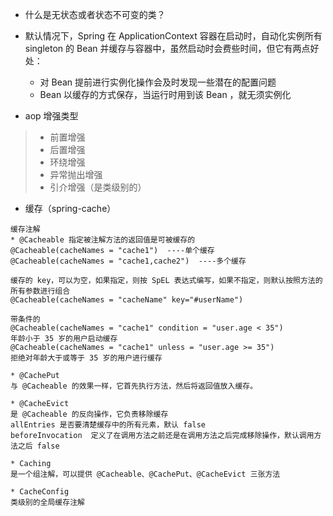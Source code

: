 * 什么是无状态或者状态不可变的类？







* 默认情况下，Spring 在 ApplicationContext 容器在启动时，自动化实例所有 singleton 的 Bean 并缓存与容器中，虽然启动时会费些时间，但它有两点好处：
  * 对 Bean 提前进行实例化操作会及时发现一些潜在的配置问题
  * Bean 以缓存的方式保存，当运行时用到该 Bean ，就无须实例化



* aop  增强类型

> * 前置增强
> * 后置增强
> * 环绕增强
> * 异常抛出增强
> * 引介增强（是类级别的）



* 缓存（spring-cache）

```properties
缓存注解
* @Cacheable 指定被注解方法的返回值是可被缓存的
@Cacheable(cacheNames = "cache1")  ----单个缓存
@Cacheable(cacheNames = "cache1,cache2")  ----多个缓存

缓存的 key，可以为空，如果指定，则按 SpEL 表达式编写，如果不指定，则默认按照方法的所有参数进行组合
@Cacheable(cacheNames = "cacheName" key="#userName")

带条件的
@Cacheable(cacheNames = "cache1" condition = "user.age < 35")
年龄小于 35 岁的用户启动缓存
@Cacheable(cacheNames = "cache1" unless = "user.age >= 35")
拒绝对年龄大于或等于 35 岁的用户进行缓存

* @CachePut 
与 @Cacheable 的效果一样，它首先执行方法，然后将返回值放入缓存。

* @CacheEvict
是 @Cacheable 的反向操作，它负责移除缓存
allEntries 是否要清楚缓存中的所有元素，默认 false
beforeInvocation  定义了在调用方法之前还是在调用方法之后完成移除操作，默认调用方法之后 false

* Caching
是一个组注解，可以提供 @Cacheable、@CachePut、@CacheEvict 三张方法

* CacheConfig
类级别的全局缓存注解


```

